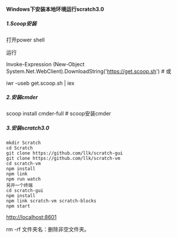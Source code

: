#### Windows下安装本地环境运行scratch3.0

##### 1.Scoop安装

打开power shell

运行

Invoke-Expression (New-Object System.Net.WebClient).DownloadString('https://get.scoop.sh') # 或

iwr -useb get.scoop.sh | iex



##### 2.安装cmder

scoop install cmder-full    # scoop安装cmder



##### 3.安装scratch3.0

```
mkdir Scratch
cd Scratch
git clone https://github.com/llk/scratch-gui 
git clone https://github.com/llk/scratch-vm 
cd scratch-vm
npm install
npm link
npm run watch
另开一个终端
cd scratch-gui
npm install
npm link scratch-vm scratch-blocks
npm start
```

[http://localhost:8601](http://localhost:8601/)

rm -rf  文件夹名：删除非空文件夹。

